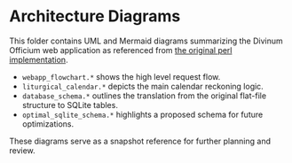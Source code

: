 # Architecture Diagrams

This folder contains UML and Mermaid diagrams summarizing the Divinum Officium web application as referenced from [the original perl implementation](https://github.com/rebots-online/divinum-officium/tree/master/web).

- `webapp_flowchart.*` shows the high level request flow.
- `liturgical_calendar.*` depicts the main calendar reckoning logic.
- `database_schema.*` outlines the translation from the original flat-file structure to SQLite tables.
- `optimal_sqlite_schema.*` highlights a proposed schema for future optimizations.

These diagrams serve as a snapshot reference for further planning and review.
